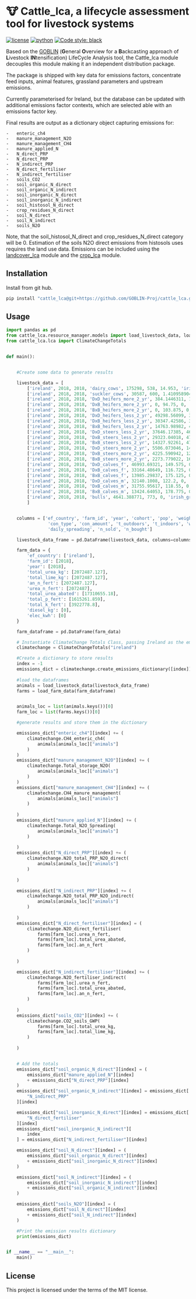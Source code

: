# 🐮 Cattle_lca, a lifecycle assessment tool for livestock systems
[![license](https://img.shields.io/badge/License-MIT-red)](https://github.com/GOBLIN-Proj/cattle_lca/blob/0.1.0/LICENSE)
[![python](https://img.shields.io/badge/python-3.9-blue?logo=python&logoColor=white)](https://github.com/GOBLIN-Proj/cattle_lca)
[![Code style: black](https://img.shields.io/badge/code%20style-black-000000.svg)](https://github.com/psf/black)

 Based on the [GOBLIN](https://gmd.copernicus.org/articles/15/2239/2022/) (**G**eneral **O**verview for a **B**ackcasting approach of **L**ivestock **IN**tensification) LifeCycle Analysis tool, the Cattle_lca module decouples this module making it an independent distribution package.

 The package is shipped with key data for emissions factors, concentrate feed inputs, animal features, grassland parameters and upstream emissions. 

 Currently parameterised for Ireland, but the database can be updated with additional emissions factor contexts, which are selected able with an emissions factor key. 

 Final results are output as a dictionary object capturing emissions for:

    -   enteric_ch4
    -   manure_management_N2O
    -   manure_management_CH4
    -   manure_applied_N
    -   N_direct_PRP
    -   N_direct_PRP
    -   N_indirect_PRP
    -   N_direct_fertiliser
    -   N_indirect_fertiliser
    -   soils_CO2
    -   soil_organic_N_direct
    -   soil_organic_N_indirect
    -   soil_inorganic_N_direct
    -   soil_inorganic_N_indirect
    -   soil_histosol_N_direct
    -   crop_residues_N_direct
    -   soil_N_direct
    -   soil_N_indirect
    -   soils_N2O

Note, that the soil_histosol_N_direct and  crop_residues_N_direct category will be 0. Estimation of the soils N2O direct emissions from histosols uses requires the land use data. Emissions can be included using the [landcover_lca](https://github.com/GOBLIN-Proj/landcover_lca) module and the [crop_lca](https://github.com/GOBLIN-Proj/crop_lca) module.

## Installation

Install from git hub. 

```bash
pip install "cattle_lca@git+https://github.com/GOBLIN-Proj/cattle_lca.git@main" 

```

## Usage
```python
import pandas as pd
from cattle_lca.resource_manager.models import load_livestock_data, load_farm_data
from cattle_lca.lca import ClimateChangeTotals


def main():


    #Create some data to generate results 

    livestock_data = [
        ['ireland', 2018, 2018, 'dairy_cows', 175298, 538, 14.953, 'irish_grass', 'pasture', 'concentrate', 2.992828296, 13.5890411, 10.4109589, 0, 0, 'tank liquid', 'broadcast', 0, 0],
        ['ireland', 2018, 2018, 'suckler_cows', 30587, 600, 1.410958904, 'irish_grass', 'pasture', 'concentrate', 0.842751605, 12.2739726, 11.7260274, 0, 0, 'tank liquid', 'broadcast', 0, 0],
        ['ireland', 2018, 2018, 'DxD_heifers_more_2_yr', 384.1446311, 122.125, 0, 'irish_grass', 'pasture', 'concentrate', 0, 12.98630137, 11.01369863, 0, 0, 'tank liquid', 'broadcast', 0, 0],
        ['ireland', 2018, 2018, 'DxB_heifers_more_2_yr', 0, 94.75, 0, 'irish_grass', 'pasture', 'concentrate', 0, 12.98630137, 11.01369863, 0, 0, 'tank liquid', 'broadcast', 0, 0],
        ['ireland', 2018, 2018, 'BxB_heifers_more_2_yr', 0, 103.875, 0, 'irish_grass', 'pasture', 'concentrate', 0, 12.38356164, 11.61643836, 0, 0, 'tank liquid', 'broadcast', 0, 0],
        ['ireland', 2018, 2018, 'DxD_heifers_less_2_yr', 49298.56099, 395.875, 0, 'irish_grass', 'pasture', 'concentrate', 0, 11.56164384, 12.43835616, 0, 0, 'tank liquid', 'broadcast', 0, 0],
        ['ireland', 2018, 2018, 'DxB_heifers_less_2_yr', 30347.42586, 346.6, 0, 'irish_grass', 'pasture', 'concentrate', 0, 11.56164384, 12.43835616, 0, 0, 'tank liquid', 'broadcast', 0, 0],
        ['ireland', 2018, 2018, 'BxB_heifers_less_2_yr', 14763.98982, 412.3, 0, 'irish_grass', 'pasture', 'concentrate', 0, 11.56164384, 12.43835616, 0, 0, 'tank liquid', 'broadcast', 0, 0],
        ['ireland', 2018, 2018, 'DxD_steers_less_2_yr', 37646.17385, 463.475, 0, 'irish_grass', 'pasture', 'concentrate', 0, 11.56164384, 12.43835616, 0, 0, 'tank liquid', 'broadcast', 0, 0],
        ['ireland', 2018, 2018, 'DxB_steers_less_2_yr', 29323.04018, 474.425, 0, 'irish_grass', 'pasture', 'concentrate', 0, 11.56164384, 12.43835616, 0, 0, 'tank liquid', 'broadcast', 0, 0],
        ['ireland', 2018, 2018, 'BxB_steers_less_2_yr', 14327.92261, 479.9, 0, 'irish_grass', 'pasture', 'concentrate', 0, 11.56164384, 12.43835616, 0, 0, 'tank liquid', 'broadcast', 0, 0],
        ['ireland', 2018, 2018, 'DxD_steers_more_2_yr', 5506.073046, 140.45, 0, 'irish_grass', 'pasture', 'concentrate', 0, 18.73972603, 5.260273973, 0, 0, 'tank liquid', 'broadcast', 0, 0],
        ['ireland', 2018, 2018, 'DxB_steers_more_2_yr', 4225.590942, 129.5, 0, 'irish_grass', 'pasture', 'concentrate', 0, 18.73972603, 5.260273973, 0, 0, 'tank liquid', 'broadcast', 0, 0],
        ['ireland', 2018, 2018, 'BxB_steers_more_2_yr', 2273.779022, 162.35, 0, 'irish_grass', 'pasture', 'concentrate', 0, 18.73972603, 5.260273973, 0, 0, 'tank liquid', 'broadcast', 0, 0],
        ['ireland', 2018, 2018, 'DxD_calves_f', 46993.69321, 149.575, 0, 'irish_grass', 'pasture', 'concentrate', 1, 7.945205479, 16.05479452, 0, 0, 'tank liquid', 'broadcast', 0, 0],
        ['ireland', 2018, 2018, 'DxB_calves_f', 33164.48649, 116.725, 0, 'irish_grass', 'pasture', 'concentrate', 1, 7.945205479, 16.05479452, 0, 0, 'tank liquid', 'broadcast', 0, 0],
        ['ireland', 2018, 2018, 'BxB_calves_f', 13985.29837, 175.125, 0, 'irish_grass', 'pasture', 'concentrate', 1, 7.945205479, 16.05479452, 0, 0, 'tank liquid', 'broadcast', 0, 0],
        ['ireland', 2018, 2018, 'DxD_calves_m', 32140.1008, 122.2, 0, 'irish_grass', 'pasture', 'concentrate', 1, 7.945205479, 16.05479452, 0, 0, 'tank liquid', 'broadcast', 0, 0],
        ['ireland', 2018, 2018, 'DxB_calves_m', 31755.95617, 118.55, 0, 'irish_grass', 'pasture', 'concentrate', 1, 7.945205479, 16.05479452, 0, 0, 'tank liquid', 'broadcast', 0, 0],
        ['ireland', 2018, 2018, 'BxB_calves_m', 13424.64053, 178.775, 0, 'irish_grass', 'pasture', 'concentrate', 1, 7.945205479, 16.05479452, 0, 0, 'tank liquid', 'broadcast', 0, 0],
        ['ireland', 2018, 2018, 'bulls', 4641.388771, 773, 0, 'irish_grass', 'pasture', 'concentrate', 0.654140961, 11.56164384, 12.43835616, 0, 0, 'tank liquid', 'broadcast', 0, 0]
        ]


    columns = ['ef_country', 'farm_id', 'year', 'cohort', 'pop', 'weight', 'daily_milk', 'forage', 'grazing',
                'con_type', 'con_amount', 't_outdoors', 't_indoors', 'wool', 't_stabled', 'mm_storage',
                'daily_spreading', 'n_sold', 'n_bought']

    livestock_data_frame = pd.DataFrame(livestock_data, columns=columns)

    farm_data = {
        'ef_country': ['ireland'],
        'farm_id': [2018],
        'year': [2018],
        'total_urea_kg': [2072487.127],
        'total_lime_kg': [2072487.127],
        'an_n_fert': [2072487.127],
        'urea_n_fert': [2072487],
        'total_urea_abated': [17310655.18],
        'total_p_fert': [1615261.859],
        'total_k_fert': [3922778.8],
        'diesel_kg': [0],
        'elec_kwh': [0]
    }

    farm_dataframe = pd.DataFrame(farm_data)

    # Instantiate ClimateChange Totals Class, passing Ireland as the emissions factor country
    climatechange = ClimateChangeTotals("ireland")

    #Create a dictionary to store results 
    index = -1
    emissions_dict = climatechange.create_emissions_dictionary([index])
    
    #load the dataframes 
    animals = load_livestock_data(livestock_data_frame)
    farms = load_farm_data(farm_dataframe)


    animals_loc = list(animals.keys())[0]
    farm_loc = list(farms.keys())[0]

    #generate results and store them in the dictionary

    emissions_dict["enteric_ch4"][index] += (
        climatechange.CH4_enteric_ch4(
            animals[animals_loc]["animals"]
        )
    )
    emissions_dict["manure_management_N2O"][index] += (
        climatechange.Total_storage_N2O(
            animals[animals_loc]["animals"]
        )
    )
    emissions_dict["manure_management_CH4"][index] += (
        climatechange.CH4_manure_management(
            animals[animals_loc]["animals"]
        )
        
    )
    emissions_dict["manure_applied_N"][index] += (
        climatechange.Total_N2O_Spreading(
            animals[animals_loc]["animals"]
        )
        
    )
    emissions_dict["N_direct_PRP"][index] += (
        climatechange.N2O_total_PRP_N2O_direct(
            animals[animals_loc]["animals"]
        )
        
    )

    emissions_dict["N_indirect_PRP"][index] += (
        climatechange.N2O_total_PRP_N2O_indirect(
            animals[animals_loc]["animals"]
        )
        
    )
    emissions_dict["N_direct_fertiliser"][index] = (
        climatechange.N2O_direct_fertiliser(
            farms[farm_loc].urea_n_fert,
            farms[farm_loc].total_urea_abated,
            farms[farm_loc].an_n_fert
        )
        
    )

    emissions_dict["N_indirect_fertiliser"][index] += (
        climatechange.N2O_fertiliser_indirect(
            farms[farm_loc].urea_n_fert,
            farms[farm_loc].total_urea_abated,
            farms[farm_loc].an_n_fert,
        )
        
    )
    emissions_dict["soils_CO2"][index] += (
        climatechange.CO2_soils_GWP(
            farms[farm_loc].total_urea_kg,
            farms[farm_loc].total_lime_kg,
        )
        
    )


    # Add the totals 
    emissions_dict["soil_organic_N_direct"][index] = (
        emissions_dict["manure_applied_N"][index]
        + emissions_dict["N_direct_PRP"][index]
    )
    emissions_dict["soil_organic_N_indirect"][index] = emissions_dict[
        "N_indirect_PRP"
    ][index]

    emissions_dict["soil_inorganic_N_direct"][index] = emissions_dict[
        "N_direct_fertiliser"
    ][index]
    emissions_dict["soil_inorganic_N_indirect"][
        index
    ] = emissions_dict["N_indirect_fertiliser"][index]

    emissions_dict["soil_N_direct"][index] = (
        emissions_dict["soil_organic_N_direct"][index]
        + emissions_dict["soil_inorganic_N_direct"][index]
    )

    emissions_dict["soil_N_indirect"][index] = (
        emissions_dict["soil_inorganic_N_indirect"][index]
        + emissions_dict["soil_organic_N_indirect"][index]
    )

    emissions_dict["soils_N2O"][index] = (
        emissions_dict["soil_N_direct"][index]
        + emissions_dict["soil_N_indirect"][index]
    )

    #Print the emission results dictionary
    print(emissions_dict)


if __name__ == "__main__":
    main()

```
## License
This project is licensed under the terms of the MIT license.
